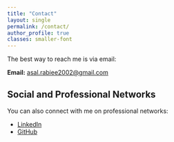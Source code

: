 ```yaml
---
title: "Contact"
layout: single
permalink: /contact/
author_profile: true
classes: smaller-font
---
```

The best way to reach me is via email:

**Email:** [asal.rabiee2002@gmail.com](mailto:asal.rabiee2002@gmail.com)

## Social and Professional Networks

You can also connect with me on professional networks:

- [LinkedIn](https://www.linkedin.com/in/asal-rabiee-b47a7a241/)
- [GitHub](https://github.com/AsalRb)
